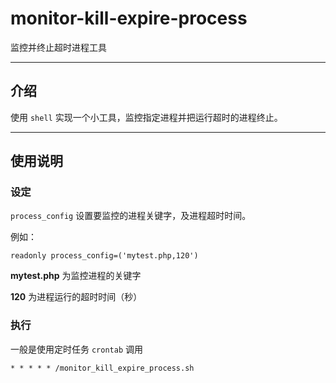 # monitor-kill-expire-process

监控并终止超时进程工具

---

## 介绍

使用 `shell` 实现一个小工具，监控指定进程并把运行超时的进程终止。

---

## 使用说明

### 设定

`process_config` 设置要监控的进程关键字，及进程超时时间。

例如：

```shell
readonly process_config=('mytest.php,120')
```

**mytest.php** 为监控进程的关键字

**120** 为进程运行的超时时间（秒）

### 执行

一般是使用定时任务 `crontab` 调用

```shell
* * * * * /monitor_kill_expire_process.sh
```
